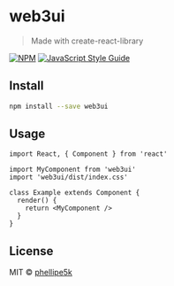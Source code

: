 # web3ui

> Made with create-react-library

[![NPM](https://img.shields.io/npm/v/web3ui.svg)](https://www.npmjs.com/package/web3-components) [![JavaScript Style Guide](https://img.shields.io/badge/code_style-standard-brightgreen.svg)](https://standardjs.com)

## Install

```bash
npm install --save web3ui
```

## Usage

```tsx
import React, { Component } from 'react'

import MyComponent from 'web3ui'
import 'web3ui/dist/index.css'

class Example extends Component {
  render() {
    return <MyComponent />
  }
}
```

## License

MIT © [phellipe5k](https://github.com/phellipe5k)
